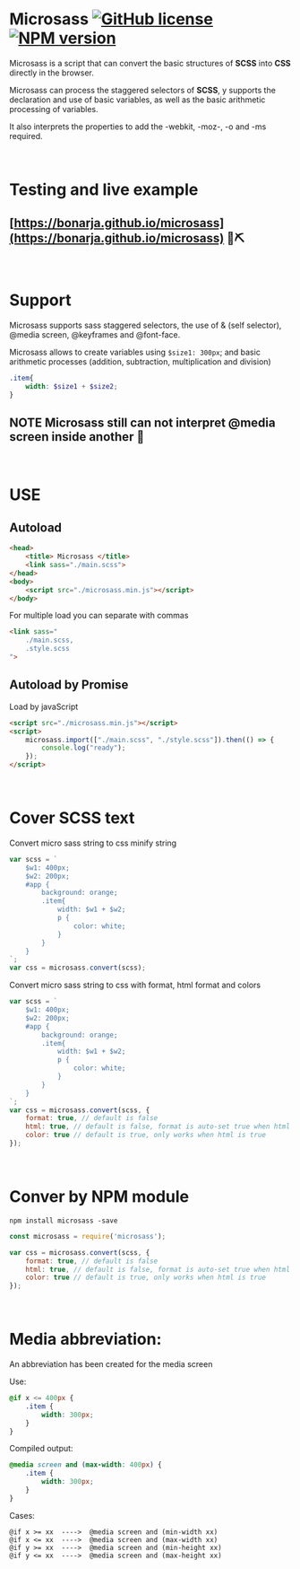 # Microsass [![GitHub license](https://img.shields.io/badge/license-MIT-blue.svg)](https://github.com/bonarja/microsass/blob/master/LICENSE) [![NPM version](https://img.shields.io/npm/v/microsass.svg)](https://www.npmjs.com/package/microsass) 

Microsass is a script that can convert the basic structures of **SCSS** into **CSS** directly in the browser.

Microsass can process the staggered selectors of **SCSS**, y supports the declaration and use of basic variables, as well as the basic arithmetic processing of variables.

It also interprets the properties to add the -webkit, -moz-, -o and -ms required.

<br>

# Testing and live example

## [https://bonarja.github.io/microsass](https://bonarja.github.io/microsass) 🔨⛏


<br/>

# Support

Microsass supports sass staggered selectors, the use of & (self selector), @media screen, @keyframes and @font-face. 

Microsass allows to create variables using `$size1: 300px`; and basic arithmetic processes (addition, subtraction, multiplication and division)
```scss
.item{
    width: $size1 + $size2;
}
```
## NOTE Microsass still can not interpret @media screen inside another 🙁
<br/>

# USE

## Autoload

```html
<head>
    <title> Microsass </title>
    <link sass="./main.scss">
</head>
<body>
    <script src="./microsass.min.js"></script>
</body>
```

For multiple load you can separate with commas

```html
<link sass="
    ./main.scss,
    .style.scss
">
```

## Autoload by Promise

Load by javaScript

```html
<script src="./microsass.min.js"></script>
<script>
    microsass.import(["./main.scss", "./style.scss"]).then(() => {
        console.log("ready");
    });
</script>
```

<br>

# Cover SCSS text

Convert micro sass string to css minify string

```javascript
var scss = `
    $w1: 400px;
    $w2: 200px;
    #app {
        background: orange;
        .item{
            width: $w1 + $w2;
            p {
                color: white;
            }
        }
    }
`;
var css = microsass.convert(scss);
```
Convert micro sass string to css with format, html format and colors
```javascript
var scss = `
    $w1: 400px;
    $w2: 200px;
    #app {
        background: orange;
        .item{
            width: $w1 + $w2;
            p {
                color: white;
            }
        }
    }
`;
var css = microsass.convert(scss, {
    format: true, // default is false
    html: true, // default is false, format is auto-set true when html is true
    color: true // default is true, only works when html is true
});
```

<br>

# Conver by NPM module

`npm install microsass -save`

```js
const microsass = require('microsass');

var css = microsass.convert(scss, {
    format: true, // default is false
    html: true, // default is false, format is auto-set true when html is true
    color: true // default is true, only works when html is true
});
```

<br>

# Media abbreviation:

An abbreviation has been created for the media screen

Use:

```scss
@if x <= 400px {
    .item {
        width: 300px;
    }
}
```

Compiled output:

```css
@media screen and (max-width: 400px) {
    .item {
        width: 300px;
    }
}
```

Cases:

```
@if x >= xx  ---->  @media screen and (min-width xx)
@if x <= xx  ---->  @media screen and (max-width xx)
@if y >= xx  ---->  @media screen and (min-height xx)
@if y <= xx  ---->  @media screen and (max-height xx)
```

